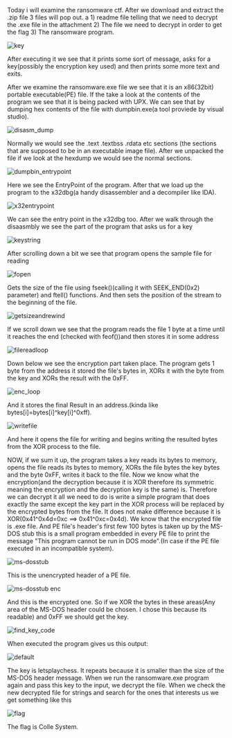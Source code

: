 Today i will examine the ransomware ctf. After we download and extract the .zip file 3 files will pop out.
a 1) readme file telling that we need to decrypt the .exe file in the attachment 2) The file we need to decrypt in order to get the
flag 3) The ransomware program.

![key](https://user-images.githubusercontent.com/27059441/28386822-7ff4592a-6cd5-11e7-8e96-5bd14a0b022e.PNG)

After executing it we see that it prints some sort of message, asks for a key(possibly the encryption key used) and then prints
some more text and exits.

After we examine the ransomware.exe file we see that it is an x86(32bit) portable executable(PE)
file. If the take a look at the contents of the program we see that it is being packed with UPX. We can see that by dumping
hex contents of the file with dumpbin.exe(a tool proviede by visual studio). 

![disasm_dump](https://user-images.githubusercontent.com/27059441/28386412-227bae2a-6cd4-11e7-939c-7c06905413ba.PNG)

Normally we would see the .text .textbss .rdata etc sections (the sections that are supposed to be in an executable image file).
After we unpacked the file if we look at the hexdump we would see the normal sections.

![dumpbin_entrypoint](https://user-images.githubusercontent.com/27059441/28386523-88659eee-6cd4-11e7-8663-709f44f03c26.PNG)

Here we see the EntryPoint of the program. After that we load up the program to the x32dbg(a handy disassembler and a decompiler like IDA).

![x32entrypoint](https://user-images.githubusercontent.com/27059441/28386685-fcbdd9e6-6cd4-11e7-9a4e-e5ea1bb7ab01.PNG)

We can see the entry point in the x32dbg too. After we walk through the disaasmbly we see the part of the program that asks us for a key

![keystring](https://user-images.githubusercontent.com/27059441/28386947-e5605c50-6cd5-11e7-909a-8d08a9807e18.PNG)

After scrolling down a bit we see that program opens the sample file for reading

![fopen](https://user-images.githubusercontent.com/27059441/28387009-1df952ba-6cd6-11e7-95d5-b68fef12c4f9.PNG)

Gets the size of the file using fseek()(calling it with SEEK_END(0x2) parameter) and ftell() functions. And then sets the position of the stream
to the beginning of the file.

![getsizeandrewind](https://user-images.githubusercontent.com/27059441/28387104-74bd5128-6cd6-11e7-9a50-a50a658d7e22.PNG)

If we scroll down we see that the program reads the file 1 byte at a time until it reaches the end (checked with feof())and then stores it in some address

![filereadloop](https://user-images.githubusercontent.com/27059441/28387336-4d651830-6cd7-11e7-87ef-40bd5d154014.PNG)

Down below we see the encryption part taken place. The program gets 1 byte from the address it stored the file's bytes in, XORs it
with the byte from the key and XORs the result with the 0xFF.

![enc_loop](https://user-images.githubusercontent.com/27059441/28387576-4f243696-6cd8-11e7-8054-7478d1d32bd6.PNG)

And it stores the final Result in an address.(kinda like bytes[i]=bytes[i]^key[i]^0xff).

![writefile](https://user-images.githubusercontent.com/27059441/28387675-ac352fc0-6cd8-11e7-8145-0f3ee07be007.PNG)

And here it opens the file for writing and begins writing the resulted bytes from the XOR process to the file.

NOW, if we sum it up, the program takes a key reads its bytes to memory, opens the file reads its bytes to memory, XORs the
file bytes the key bytes and the byte 0xFF, writes it back to the file. Now we know what the encryption(and the decryption because it is XOR therefore its symmetric meaning the encryption and the decryption key is the same) is.
Therefore we can decrypt it all we need to do is write a simple program that does exactly the same except the key part in the XOR process will be replaced by the encrypted bytes from the file.
It does not make difference because it is XOR(0x41^0x4d=0xc ==> 0x41^0xc=0x4d). We know that the encrypted file is .exe file.
And PE file's header's first few 100 bytes is taken up by the MS-DOS stub this is a small program embedded in every PE file to print the message "This program cannot be run in DOS mode".(In case if the PE file executed in an incompatible system).


![ms-dosstub](https://user-images.githubusercontent.com/27059441/28388191-912ee25a-6cda-11e7-808b-c0ac7ff913cb.PNG)

This is the unencrypted header of a PE file.

![ms-dosstub enc](https://user-images.githubusercontent.com/27059441/28388215-a6476360-6cda-11e7-8b2b-c7992c6d3c4e.PNG)

And this is the encrypted one. So if we XOR the bytes in these areas(Any area of the MS-DOS header could be chosen. I chose this because its readable) and 0xFF we should get the key.

![find_key_code](https://user-images.githubusercontent.com/27059441/28388360-2dce6108-6cdb-11e7-97fd-6c30351ba09e.PNG)

When executed the program gives us this output:

![default](https://user-images.githubusercontent.com/27059441/28388431-629220a0-6cdb-11e7-853c-88d3b712ac39.png)

The key is letsplaychess. It repeats because it is smaller than the size of the MS-DOS header message. When we run the ransomware.exe program again and pass this key to the input,
 we decrypt the file. When we check the new decrypted file for strings and search for the ones that interests us we get something like this
 
 ![flag](https://user-images.githubusercontent.com/27059441/28388734-5684b48e-6cdc-11e7-8754-961044976265.PNG)

The flag is Colle System.




